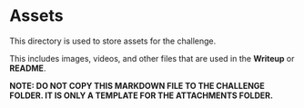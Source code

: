 # Assets

This directory is used to store assets for the challenge.

This includes images, videos, and other files that are used in the **Writeup** or **README**.

**NOTE: DO NOT COPY THIS MARKDOWN FILE TO THE CHALLENGE FOLDER. IT IS ONLY A TEMPLATE FOR THE ATTACHMENTS FOLDER.**

